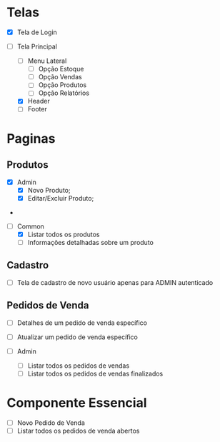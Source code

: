 # Telas

- [x] Tela de Login

- [ ] Tela Principal
  - [ ] Menu Lateral
    - [ ] Opção Estoque
    - [ ] Opção Vendas
    - [ ] Opção Produtos
    - [ ] Opção Relatórios
  - [x] Header
  - [ ] Footer

# Paginas

## Produtos

- [x] Admin
  - [x] Novo Produto;
  - [x] Editar/Excluir Produto;
-

- [ ] Common
  - [x] Listar todos os produtos
  - [ ] Informações detalhadas sobre um produto

## Cadastro

- [ ] Tela de cadastro de novo usuário apenas para ADMIN autenticado

## Pedidos de Venda

- [ ] Detalhes de um pedido de venda específico
- [ ] Atualizar um pedido de venda específico

- [ ] Admin
  - [ ] Listar todos os pedidos de vendas
  - [ ] Listar todos os pedidos de vendas finalizados

# Componente Essencial

- [ ] Novo Pedido de Venda
- [ ] Listar todos os pedidos de venda abertos
